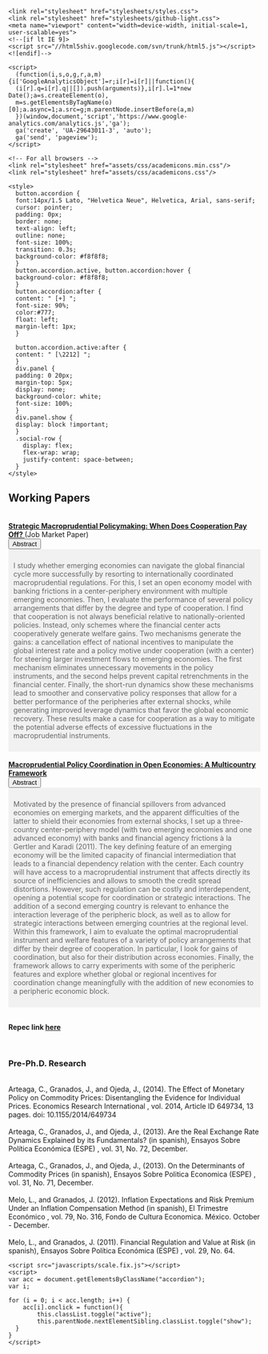 <html lang="en">
  <head>
  <script src="https://use.fontawesome.com/baff6f55f5.js"></script>
    <meta charset="utf-8">
    <meta http-equiv="X-UA-Compatible" content="IE=edge">
    <title>Camilo Granados</title>

    <link rel="stylesheet" href="stylesheets/styles.css">
    <link rel="stylesheet" href="stylesheets/github-light.css">
    <meta name="viewport" content="width=device-width, initial-scale=1, user-scalable=yes">
    <!--[if lt IE 9]>
    <script src="//html5shiv.googlecode.com/svn/trunk/html5.js"></script>
    <![endif]-->

    <script>
      (function(i,s,o,g,r,a,m){i['GoogleAnalyticsObject']=r;i[r]=i[r]||function(){
      (i[r].q=i[r].q||[]).push(arguments)},i[r].l=1*new Date();a=s.createElement(o),
      m=s.getElementsByTagName(o)[0];a.async=1;a.src=g;m.parentNode.insertBefore(a,m)
      })(window,document,'script','https://www.google-analytics.com/analytics.js','ga');
      ga('create', 'UA-29643011-3', 'auto');
      ga('send', 'pageview');
    </script>

    <!-- For all browsers -->
    <link rel="stylesheet" href="assets/css/academicons.min.css"/>
    <link rel="stylesheet" href="assets/css/academicons.css"/>
    
    <style>
      button.accordion {
      font:14px/1.5 Lato, "Helvetica Neue", Helvetica, Arial, sans-serif;
      cursor: pointer;
      padding: 0px;
      border: none;
      text-align: left;
      outline: none;
      font-size: 100%;
      transition: 0.3s;
      background-color: #f8f8f8;
      }
      button.accordion.active, button.accordion:hover {
      background-color: #f8f8f8;
      }
      button.accordion:after {
      content: " [+] ";
      font-size: 90%;
      color:#777;
      float: left;
      margin-left: 1px;
      }

      button.accordion.active:after {
      content: " [\2212] ";
      }
      div.panel {
      padding: 0 20px;
      margin-top: 5px;
      display: none;
      background-color: white;
      font-size: 100%;
      }
      div.panel.show {
      display: block !important;
      }
      .social-row {
        display: flex;
        flex-wrap: wrap;
        justify-content: space-between;
      }
    </style>
  </head>
  <body>

<h2> Working Papers </h2>      

<p style="margin:0"> 
<br> <a style="margin:0; font-size:100%; font-weight:bold" href="files/papers/MaPDynamic.pdf">Strategic Macroprudential Policymaking: When Does Cooperation Pay Off? </a>  
(Job Market Paper)
<br><button class="accordion">
      Abstract
    </button>
    <div class="panel" style="background-color: #F1F1F1; color: #666; padding: 10px;"><p> I study whether emerging economies can navigate the global financial cycle more successfully by resorting to internationally coordinated macroprudential regulations. For this, I set an open economy model with banking frictions in a center-periphery environment with multiple emerging economies. Then, I evaluate the performance of several policy arrangements that differ by the degree and type of cooperation. I find that cooperation is not always beneficial relative to nationally-oriented policies. Instead, only schemes where the financial center acts cooperatively generate welfare gains. Two mechanisms generate the gains: a cancellation effect of national incentives to manipulate the global interest rate and a policy motive under cooperation (with a center) for steering larger investment flows to emerging economies. The first mechanism eliminates unnecessary movements in the policy instruments, and the second helps prevent capital retrenchments in the financial center. Finally, the short-run dynamics show these mechanisms lead to smoother and conservative policy responses that allow for a better performance of the peripheries after external shocks, while generating improved leverage dynamics that favor the global economic recovery. These results make a case for cooperation as a way to mitigate the potential adverse effects of excessive fluctuations in the macroprudential instruments.
<br></p></div>
<br>

<p style="margin:0"> <a style="margin:0; font-size:100%; font-weight:bold" href="files/papers/MaPToyStatic.pdf">Macroprudential Policy Coordination in Open Economies: A Multicountry Framework</a> <br><button class="accordion"> 
    Abstract   
    </button>   
    <div class="panel" style="background-color: #F1F1F1; color: #666; padding: 10px;"><p> Motivated by the presence of financial spillovers from advanced economies on emerging markets, and the apparent difficulties of the latter to shield their economies from external shocks, I set up a three-country center-periphery model (with two emerging economies and one advanced economy) with banks and financial agency frictions à la Gertler and Karadi (2011). The key defining feature of an emerging economy will be the limited capacity of financial intermediation that leads to a financial dependency relation with the center. Each country will have access to a macroprudential instrument that affects directly its source of inefficiencies and allows to smooth the credit spread distortions. However, such regulation can be costly and interdependent, opening a potential scope for
coordination or strategic interactions. The addition of a second emerging country is relevant to enhance the interaction leverage of the peripheric block, as well
as to allow for strategic interactions between emerging countries at the regional level. Within this framework, I aim to evaluate the optimal macroprudential
instrument and welfare features of a variety of policy arrangements that differ by their degree of cooperation. In particular, I look for gains of coordination, but also
for their distribution across economies. Finally, the framework allows to carry experiments with some of the peripheric features and explore whether global or
regional incentives for coordination change meaningfully with the addition of new economies to a peripheric economic block. </p></div>



<br><b>Repec link <a style="margin:0; font-size:100%; font-weight:bold" href="https://ideas.repec.org/f/pgr313.html">here</a></b> 
<p>
<br>
<h3>Pre-Ph.D. Research</h3></p>
<p style="margin:0">
<br>Arteaga, C., Granados, J., and Ojeda, J., (2014). The Effect of Monetary Policy on Commodity Prices: Disentangling the Evidence for Individual Prices. <it> Economics Research International </it>, vol. 2014, Article ID 649734, 13 pages. doi: 10.1155/2014/649734
<br>
<br>Arteaga, C., Granados, J., and Ojeda, J., (2013). Are the Real Exchange Rate Dynamics Explained by its Fundamentals? (in spanish), <it> Ensayos Sobre Política Económica (ESPE) </it>, vol. 31, No. 72, December. 
<br>
<br> Arteaga, C., Granados, J., and Ojeda, J., (2013). On the Determinants of Commodity Prices (in spanish), <it> Ensayos Sobre Politica Economica (ESPE) </it>, vol. 31, No. 71, December.
<br>
<br> Melo, L., and Granados, J. (2012). Inflation Expectations and Risk Premium Under an Inflation Compensation Method (in spanish), <it> El Trimestre Económico </it>, vol. 79, No. 316,
Fondo de Cultura Economica. México. October - December.
<br>
<br> Melo, L., and Granados, J. (2011). Financial Regulation and Value at Risk (in spanish), <it>Ensayos Sobre Política Económica (ESPE) </it>, vol. 29, No. 64.
</p>



    <script src="javascripts/scale.fix.js"></script>
    <script> 
    var acc = document.getElementsByClassName("accordion");
    var i;

    for (i = 0; i < acc.length; i++) {
        acc[i].onclick = function(){
            this.classList.toggle("active");
            this.parentNode.nextElementSibling.classList.toggle("show");
      }
    }
    </script>
  </body>
  </html>

